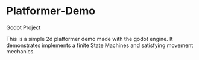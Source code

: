# Platformer-Demo
Godot Project

This is a simple 2d platformer demo made with the godot engine. It demonstrates implements a finite State Machines and satisfying movement mechanics.
